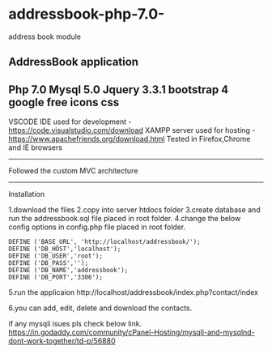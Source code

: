 # addressbook-php-7.0-
address book module 

AddressBook application
-----------------------------------
Php 7.0
Mysql 5.0
Jquery 3.3.1
bootstrap 4
google free icons css
----------------------------------- 
VSCODE IDE used for development - https://code.visualstudio.com/download
XAMPP server used for hosting - https://www.apachefriends.org/download.html
Tested in Firefox,Chrome and IE browsers

----------------------------------

Followed the custom MVC architecture

------------------------------------

Installation

1.download the files
2.copy into server htdocs folder
3.create database and run the addressbook.sql file placed in root folder.
4.change the below config options in config.php file placed in root folder.

    DEFINE ('BASE_URL', 'http://localhost/addressbook/'); 
    DEFINE ('DB_HOST','localhost');
    DEFINE ('DB_USER','root');
    DEFINE ('DB_PASS','');
    DEFINE ('DB_NAME','addressbook');
    DEFINE ('DB_PORT','3306'); 

5.run the applicaion http://localhost/addressbook/index.php?contact/index 

6.you can add, edit, delete and download the contacts.

if any mysqli isues pls check below link.
https://in.godaddy.com/community/cPanel-Hosting/mysqli-and-mysqlnd-dont-work-together/td-p/56880


 

